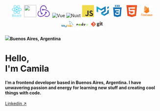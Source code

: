 <div align="center">
  <img src="https://github.com/devicons/devicon/blob/master/icons/react/react-original-wordmark.svg" title="React" alt="React" width="40" height="40"/>
  <img src="https://cdn.jsdelivr.net/gh/devicons/devicon/icons/nextjs/nextjs-original.svg" width="40" height="40"/>
    <img src="https://github.com/devicons/devicon/blob/master/icons/redux/redux-original.svg" title="Redux" alt="Redux " width="40" height="40"/>&nbsp;
  <img src="https://cdn.jsdelivr.net/gh/devicons/devicon/icons/vuejs/vuejs-original.svg" title="Vue" alt="Vue" width="40" height="40"/>
            <img src="https://cdn.jsdelivr.net/gh/devicons/devicon/icons/nuxtjs/nuxtjs-original.svg" width="40" height="40" title="Nuxt" alt="Nuxt"/>
    <img src="https://github.com/devicons/devicon/blob/master/icons/javascript/javascript-original.svg" title="JavaScript" alt="JavaScript" width="40" height="40"/>&nbsp;
  <img src="https://github.com/devicons/devicon/blob/master/icons/materialui/materialui-original.svg" title="Material UI" alt="Material UI" width="40" height="40"/>&nbsp;
  <img src="https://github.com/devicons/devicon/blob/master/icons/css3/css3-plain-wordmark.svg"  title="CSS3" alt="CSS" width="40" height="40"/>&nbsp;
  <img src="https://github.com/devicons/devicon/blob/master/icons/html5/html5-original.svg" title="HTML5" alt="HTML" width="40" height="40"/>&nbsp;
  <img src="https://github.com/devicons/devicon/blob/master/icons/firebase/firebase-plain-wordmark.svg" title="Firebase" alt="Firebase" width="40" height="40"/>&nbsp;
  <img src="https://github.com/devicons/devicon/blob/master/icons/mysql/mysql-original-wordmark.svg" title="MySQL"  alt="MySQL" width="40" height="40"/>&nbsp;
  <img src="https://github.com/devicons/devicon/blob/master/icons/nodejs/nodejs-original-wordmark.svg" title="NodeJS" alt="NodeJS" width="40" height="40"/>&nbsp;
  <img src="https://github.com/devicons/devicon/blob/master/icons/git/git-original-wordmark.svg" title="Git" **alt="Git" width="40" height="40"/>
</div>
<p><img src="https://media1.giphy.com/media/kDMlyJ6UT5Jt20N6Pw/giphy.gif?cid=ecf05e47xft1mtsr3kdt613fl9o7emj1y2uf34fvqf40vet0&rid=giphy.gif&ct=s" width="32"/><b>Buenos Aires, Argentina</b></p>
<h1>
  Hello, <br>
I'm Camila
</h1>
<h4>I’m a frontend developer based in Buenos Aires, Argentina. I have unwavering passion and energy for learning new stuff and creating cool things with code.</h4>

[Linkedin ↗](https://linkedin-com/in/camipeluderoastrada)
